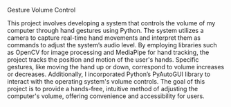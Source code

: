 Gesture Volume Control

This project involves developing a system that controls the volume of my computer through hand gestures using Python. The system utilizes a camera to capture real-time hand movements and interpret them as commands to adjust the system’s audio level. By employing libraries such as OpenCV for image processing and MediaPipe for hand tracking, the project tracks the position and motion of the user's hands. Specific gestures, like moving the hand up or down, correspond to volume increases or decreases. Additionally, I incorporated Python’s PyAutoGUI library to interact with the operating system's volume controls. The goal of this project is to provide a hands-free, intuitive method of adjusting the computer's volume, offering convenience and accessibility for users.

